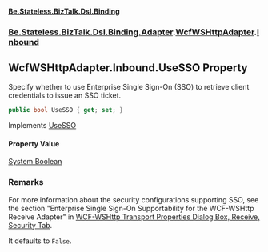 #### [Be.Stateless.BizTalk.Dsl.Binding](README.md 'README')
### [Be.Stateless.BizTalk.Dsl.Binding.Adapter](Be.Stateless.BizTalk.Dsl.Binding.Adapter.md 'Be.Stateless.BizTalk.Dsl.Binding.Adapter').[WcfWSHttpAdapter](WcfWSHttpAdapter.md 'Be.Stateless.BizTalk.Dsl.Binding.Adapter.WcfWSHttpAdapter').[Inbound](WcfWSHttpAdapter.Inbound.md 'Be.Stateless.BizTalk.Dsl.Binding.Adapter.WcfWSHttpAdapter.Inbound')

## WcfWSHttpAdapter.Inbound.UseSSO Property

Specify whether to use Enterprise Single Sign-On (SSO) to retrieve client credentials to issue an SSO ticket.

```csharp
public bool UseSSO { get; set; }
```

Implements [UseSSO](IAdapterConfigSSO.UseSSO.md 'Be.Stateless.BizTalk.Dsl.Binding.Adapter.IAdapterConfigSSO.UseSSO')

#### Property Value
[System.Boolean](https://docs.microsoft.com/en-us/dotnet/api/System.Boolean 'System.Boolean')

### Remarks

For more information about the security configurations supporting SSO, see the section "Enterprise Single Sign-On
Supportability for the WCF-WSHttp Receive Adapter" in [WCF-WSHttp Transport Properties Dialog Box, Receive,
            Security Tab](https://docs.microsoft.com/en-us/biztalk/core/technical-reference/wcf-wshttp-transport-properties-dialog-box-receive-security-tab 'https://docs.microsoft.com/en-us/biztalk/core/technical-reference/wcf-wshttp-transport-properties-dialog-box-receive-security-tab').

It defaults to `False`.